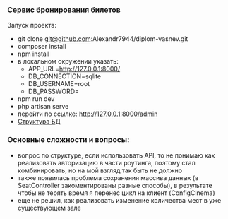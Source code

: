 ### Сервис бронирования билетов

Запуск проекта:
- git clone git@github.com:Alexandr7944/diplom-vasnev.git
- composer install
- npm install
- в локальном окружении указать:
    - APP_URL=http://127.0.0.1:8000/
    - DB_CONNECTION=sqlite
    - DB_USERNAME=root
    - DB_PASSWORD=
- npm run dev
- php artisan serve
- перейти по ссылке: http://127.0.0.1:8000/admin
- [Структура БД](https://docs.google.com/document/d/1SFfQw8PF2IPQAfqiCPJPaU7ZjDXm3w_dufyo4AVr9Yo/edit?usp=sharing)

### Основные сложности и вопросы:
- вопрос по структуре, если использовать API, то не понимаю как реализовать авторизацию в части роутинга, поэтому стал комбинировать, но на мой взгляд так быть не должно
- также появилась проблема сохранения массива данных (в SeatController закоментированы разные способы), в результате чтобы не терять время я перенес цикл на клиент (ConfigCinema)
- еще не решил, как реализовать изменение количества мест в уже существующем зале
